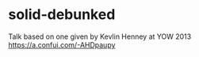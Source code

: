 solid-debunked
==============

Talk based on one given by Kevlin Henney at YOW 2013 
https://a.confui.com/-AHDpaupy
